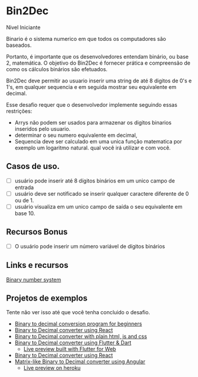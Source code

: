 # Bin2Dec
Nivel Iniciante

Binario é o sistema numerico em que todos os computadores são baseados.

Portanto, é importante que os desenvolvedores entendam binário, ou base 2, matemática. 
O objetivo do Bin2Dec é fornecer prática e compreensão de como os cálculos binários são efetuados.

Bin2Dec deve permitir ao usuario inserir uma string de até 8 digitos de 0's
e 1's, em qualquer sequencia e em seguida mostrar seu equivalente em decimal.

Esse desafio requer que o desenvolvedor implemente seguindo essas restrições:

-   Arrys não podem ser usados para armazenar os digitos binarios inseridos pelo usuario.
-   determinar o seu numero equivalente em decimal, 
-   Sequencia deve ser calculado em uma unica função matematica por exemplo um logaritmo natural. qual você irá utilizar e com você.


## Casos de uso.

-   [ ] usuário pode inserir até 8 dígitos binários em um unico campo de entrada
-   [ ] usuário deve ser notificado se inserir qualquer caractere diferente de 0 ou de 1.
-   [ ] usuário visualiza em um unico campo de saída o seu equivalente em base 10.

## Recursos Bonus

-   [ ] O usuário pode inserir um número variável de dígitos binários

## Links e recursos

[Binary number system](https://pt.wikipedia.org/wiki/Sistema_de_numera%C3%A7%C3%A3o_bin%C3%A1rio)

## Projetos de exemplos

Tente não ver isso até que você tenha concluido o desafio.

-   [Binary to decimal conversion program for beginners](https://www.youtube.com/watch?v=YMIALQE26KQ)
-   [Binary to Decimal converter using React](https://github.com/email2vimalraj/Bin2Dec)
-   [Binary to Decimal converter with plain html, js and css](https://grfreire.github.io/Bin2Dec/)
-   [Binary to Decimal converter using Flutter & Dart](https://github.com/israelss/AppIdeasCollection/tree/master/Tier1/Bin2Dec)
    -   [Live preview built with Flutter for Web](https://bin2dec.web.app/#/)
-   [Binary to Decimal converter using React](https://github.com/geoffctn/Bin2Dec)
-   [Matrix-like Binary to Decimal converter using Angular](https://github.com/ZangiefWins/MatrixBin2Dec)
    -   [Live preview on heroku](https://matrix-bin2dec.herokuapp.com/)
